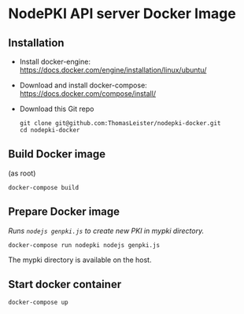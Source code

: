 # NodePKI API server Docker Image

## Installation

* Install docker-engine: https://docs.docker.com/engine/installation/linux/ubuntu/
* Download and install docker-compose: https://docs.docker.com/compose/install/
* Download this Git repo

    ```
    git clone git@github.com:ThomasLeister/nodepki-docker.git
    cd nodepki-docker
    ```

## Build Docker image
(as root)

    docker-compose build

## Prepare Docker image
*Runs ```nodejs genpki.js``` to create new PKI in mypki directory.*

    docker-compose run nodepki nodejs genpki.js

The mypki directory is available on the host.

## Start docker container
    docker-compose up
